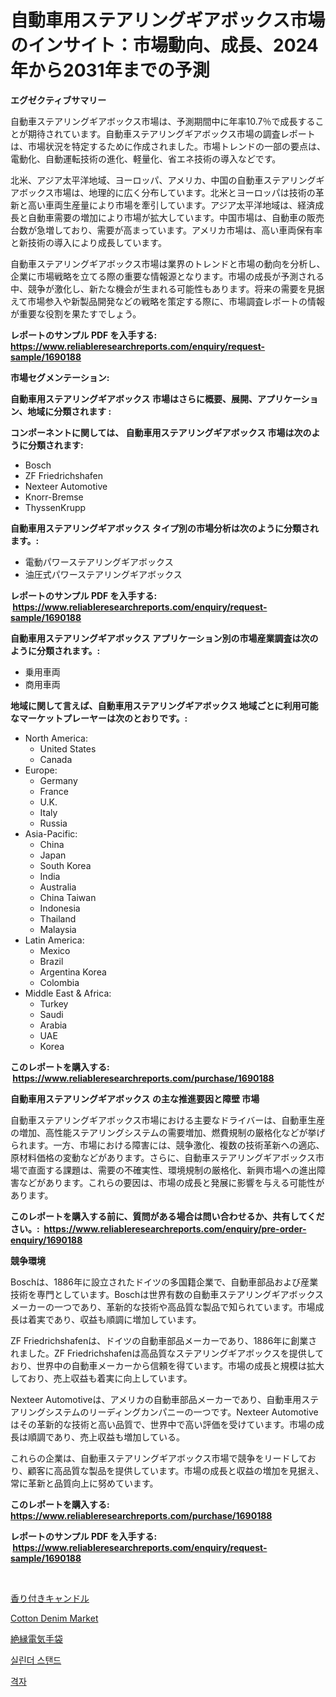 <p><h1>自動車用ステアリングギアボックス市場のインサイト：市場動向、成長、2024年から2031年までの予測</h1></p><p><strong>エグゼクティブサマリー</strong></p>
<p><p>自動車ステアリングギアボックス市場は、予測期間中に年率10.7％で成長することが期待されています。自動車ステアリングギアボックス市場の調査レポートは、市場状況を特定するために作成されました。市場トレンドの一部の要点は、電動化、自動運転技術の進化、軽量化、省エネ技術の導入などです。</p><p>北米、アジア太平洋地域、ヨーロッパ、アメリカ、中国の自動車ステアリングギアボックス市場は、地理的に広く分布しています。北米とヨーロッパは技術の革新と高い車両生産量により市場を牽引しています。アジア太平洋地域は、経済成長と自動車需要の増加により市場が拡大しています。中国市場は、自動車の販売台数が急増しており、需要が高まっています。アメリカ市場は、高い車両保有率と新技術の導入により成長しています。</p><p>自動車ステアリングギアボックス市場は業界のトレンドと市場の動向を分析し、企業に市場戦略を立てる際の重要な情報源となります。市場の成長が予測される中、競争が激化し、新たな機会が生まれる可能性もあります。将来の需要を見据えて市場参入や新製品開発などの戦略を策定する際に、市場調査レポートの情報が重要な役割を果たすでしょう。</p></p>
<p><strong>レポートのサンプル PDF を入手する: <a href="https://www.reliableresearchreports.com/enquiry/request-sample/1690188">https://www.reliableresearchreports.com/enquiry/request-sample/1690188</a></strong></p>
<p><strong>市場セグメンテーション:</strong></p>
<p><strong> 自動車用ステアリングギアボックス 市場はさらに概要、展開、アプリケーション、地域に分類されます :</strong></p>
<p><strong>コンポーネントに関しては、 自動車用ステアリングギアボックス 市場は次のように分類されます: &nbsp;</strong></p>
<p><ul><li>Bosch</li><li>ZF Friedrichshafen</li><li>Nexteer Automotive</li><li>Knorr-Bremse</li><li>ThyssenKrupp</li></ul></p>
<p><strong> 自動車用ステアリングギアボックス タイプ別の市場分析は次のように分類されます。:</strong></p>
<p><ul><li>電動パワーステアリングギアボックス</li><li>油圧式パワーステアリングギアボックス</li></ul></p>
<p><strong>レポートのサンプル PDF を入手する: &nbsp;<a href="https://www.reliableresearchreports.com/enquiry/request-sample/1690188">https://www.reliableresearchreports.com/enquiry/request-sample/1690188</a></strong></p>
<p><strong> 自動車用ステアリングギアボックス アプリケーション別の市場産業調査は次のように分類されます。:</strong></p>
<p><ul><li>乗用車両</li><li>商用車両</li></ul></p>
<p><strong>地域に関して言えば、自動車用ステアリングギアボックス 地域ごとに利用可能なマーケットプレーヤーは次のとおりです。:</strong></p>
<p><ul>
    <li>
        North America:
        <ul>
            <li>United States</li>
            <li>Canada</li>
        </ul>
    </li>
    <li>
        Europe:
        <ul>
            <li>Germany</li>
            <li>France</li>
            <li>U.K.</li>
            <li>Italy</li>
            <li>Russia</li>
        </ul>
    </li>
    <li>
        Asia-Pacific:
        <ul>
            <li>China</li>
            <li>Japan</li>
            <li>South Korea</li>
            <li>India</li>
            <li>Australia</li>
            <li>China Taiwan</li>
            <li>Indonesia</li>
            <li>Thailand</li>
            <li>Malaysia</li>
        </ul>
    </li>
    <li>
        Latin America:
        <ul>
            <li>Mexico</li>
            <li>Brazil</li>
            <li>Argentina Korea</li>
            <li>Colombia</li>
        </ul>
    </li>
    <li>
        Middle East & Africa:
        <ul>
            <li>Turkey</li>
            <li>Saudi</li>
            <li>Arabia</li>
            <li>UAE</li>
            <li>Korea</li>
        </ul>
    </li>
    </ul></p>
<p><strong>このレポートを購入する: &nbsp;<a href="https://www.reliableresearchreports.com/purchase/1690188">https://www.reliableresearchreports.com/purchase/1690188</a></strong></p>
<p><strong>自動車用ステアリングギアボックス の主な推進要因と障壁 市場</strong></p>
<p><p>自動車ステアリングギアボックス市場における主要なドライバーは、自動車生産の増加、高性能ステアリングシステムの需要増加、燃費規制の厳格化などが挙げられます。一方、市場における障害には、競争激化、複数の技術革新への適応、原材料価格の変動などがあります。さらに、自動車ステアリングギアボックス市場で直面する課題は、需要の不確実性、環境規制の厳格化、新興市場への進出障害などがあります。これらの要因は、市場の成長と発展に影響を与える可能性があります。</p></p>
<p><strong>このレポートを購入する前に、質問がある場合は問い合わせるか、共有してください。:&nbsp; <a href="https://www.reliableresearchreports.com/enquiry/pre-order-enquiry/1690188">https://www.reliableresearchreports.com/enquiry/pre-order-enquiry/1690188</a></strong></p>
<p><strong>競争環境</strong></p>
<p><p>Boschは、1886年に設立されたドイツの多国籍企業で、自動車部品および産業技術を専門としています。Boschは世界有数の自動車ステアリングギアボックスメーカーの一つであり、革新的な技術や高品質な製品で知られています。市場成長は着実であり、収益も順調に増加しています。</p><p>ZF Friedrichshafenは、ドイツの自動車部品メーカーであり、1886年に創業されました。ZF Friedrichshafenは高品質なステアリングギアボックスを提供しており、世界中の自動車メーカーから信頼を得ています。市場の成長と規模は拡大しており、売上収益も着実に向上しています。</p><p>Nexteer Automotiveは、アメリカの自動車部品メーカーであり、自動車用ステアリングシステムのリーディングカンパニーの一つです。Nexteer Automotiveはその革新的な技術と高い品質で、世界中で高い評価を受けています。市場の成長は順調であり、売上収益も増加している。</p><p>これらの企業は、自動車ステアリングギアボックス市場で競争をリードしており、顧客に高品質な製品を提供しています。市場の成長と収益の増加を見据え、常に革新と品質向上に努めています。</p></p>
<p><strong>このレポートを購入する: &nbsp; <a href="https://www.reliableresearchreports.com/purchase/1690188">https://www.reliableresearchreports.com/purchase/1690188</a></strong></p>
<p><strong>レポートのサンプル PDF を入手する: &nbsp;<a href="https://www.reliableresearchreports.com/enquiry/request-sample/1690188">https://www.reliableresearchreports.com/enquiry/request-sample/1690188</a></strong><strong></strong></p>
<p>&nbsp;</p>
<p><p><a href="https://medium.com/@rylanaufman56456/%E9%A6%99%E3%82%8A%E4%BB%98%E3%81%8D%E3%82%AD%E3%83%A3%E3%83%B3%E3%83%89%E3%83%AB%E5%B8%82%E5%A0%B4%E3%81%AE%E5%88%86%E6%9E%90-%E3%82%B0%E3%83%AD%E3%83%BC%E3%83%90%E3%83%AB%E7%94%A3%E6%A5%AD%E3%81%AE%E8%A6%8B%E9%80%9A%E3%81%97%E3%81%A8%E4%BA%88%E6%B8%AC-2024%E5%B9%B4%E3%81%8B%E3%82%892031%E5%B9%B4-9452a36db984">香り付きキャンドル</a></p><p><a href="https://github.com/Sherrillcrooksxa8i18ucf2m/Market-Research-Report-List-1/blob/main/cotton-denim-market.md">Cotton Denim Market</a></p><p><a href="https://medium.com/@coraltrout1923/%E9%9B%BB%E6%B0%97%E7%B5%B6%E7%B8%81%E6%89%8B%E8%A2%8B%E3%81%AE%E5%B8%82%E5%A0%B4%E5%B1%95%E6%9C%9B-%E6%A5%AD%E7%95%8C%E6%A6%82%E8%A6%81%E3%81%A8%E4%BA%88%E6%B8%AC-2024%E5%B9%B4%E3%81%8B%E3%82%892031%E5%B9%B4-386192a3a44f">絶縁電気手袋</a></p><p><a href="https://medium.com/@ieremiapadurariu20221/%EC%8B%A4%EB%A6%B0%EB%8D%94-%EC%8A%A4%ED%83%A0%EB%93%9C-%EC%8B%9C%EC%9E%A5-%EC%9C%A0%ED%98%95-%EC%9D%91%EC%9A%A9-%EB%B0%8F-%EC%A7%80%EB%A6%AC%EC%97%90-%EB%8C%80%ED%95%9C-%ED%8F%AC%EA%B4%84%EC%A0%81-%ED%8F%89%EA%B0%80-b6789f60e15b">실린더 스탠드</a></p><p><a href="https://medium.com/@avramcornescu20221/2024%EB%85%84%EB%B6%80%ED%84%B0-2031%EB%85%84%EA%B9%8C%EC%A7%80-%EC%98%88%EC%83%81%EB%90%9C-%EA%B0%80%EC%B9%98-%EB%B0%8F-%EC%8B%9C%EC%9E%A5-%EB%B6%84%EC%84%9D-cd04c737dfba">격자</a></p></p>